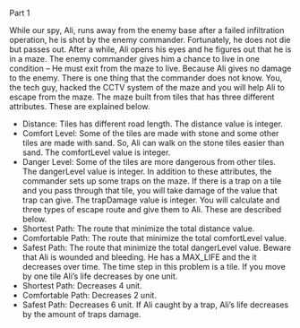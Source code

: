 Part 1 


While our spy, Ali, runs away from the enemy base after a failed infiltration operation, he is shot by the enemy commander.
Fortunately, he does not die but passes out. After a while, Ali opens his eyes and he figures out that he is in a maze. The
enemy commander gives him a chance to live in one condition – He must exit from the maze to live. Because Ali gives no
damage to the enemy. There is one thing that the commander does not know. You, the tech guy, hacked the CCTV system
of the maze and you will help Ali to escape from the maze.
The maze built from tiles that has three different attributes. These are explained below.
- Distance: Tiles has different road length. The distance value is integer.
- Comfort Level: Some of the tiles are made with stone and some other tiles are made with sand. So, Ali can walk
on the stone tiles easier than sand. The comfortLevel value is integer.
- Danger Level: Some of the tiles are more dangerous from other tiles. The dangerLevel value is integer.
In addition to these attributes, the commander sets up some traps on the maze. If there is a trap on a tile and you pass
through that tile, you will take damage of the value that trap can give. The trapDamage value is integer.
You will calculate and three types of escape route and give them to Ali. These are described below.
- Shortest Path: The route that minimize the total distance value.
- Comfortable Path: The route that minimize the total comfortLevel value.
- Safest Path: The route that minimize the total dangerLevel value.
Beware that Ali is wounded and bleeding. He has a MAX_LIFE and the it decreases over time. The time step in this problem
is a tile. If you move by one tile Ali’s life decreases by one unit.
- Shortest Path: Decreases 4 unit.
- Comfortable Path: Decreases 2 unit.
- Safest Path: Decreases 6 unit.
If Ali caught by a trap, Ali’s life decreases by the amount of traps damage.
